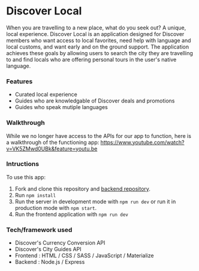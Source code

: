 # Discover Local

When you are travelling to a new place, what do you seek out? A unique, local experience. Discover Local is an application designed for Discover members who want access to local favorites, need help with language and local customs, and want early and on the ground support. The application achieves these goals by allowing users to search the city they are travelling to and find locals who are offering personal tours in the user's native language.

### Features

* Curated local experience
* Guides who are knowledgable of Discover deals and promotions
* Guides who speak mutiple languages

### Walkthrough

While we no longer have access to the APIs for our app to function, here is a walkthrough of the functioning app: https://www.youtube.com/watch?v=VK5ZMwd0UBk&feature=youtu.be

### Intructions

To use this app:
1. Fork and clone this repository and [backend repository](https://github.com/hackyourtrip-hackathon/hackyourtrip-backend).
2. Run ```npm install```
3. Run the server in development mode with ```npm run dev``` or run it in production mode with ```npm start```.
4. Run the frontend application with ```npm run dev```
  

### Tech/framework used

* Discover's Currency Conversion API
* Discover's City Guides API
* Frontend : HTML / CSS / SASS / JavaScript / Materialize
* Backend : Node.js / Express
